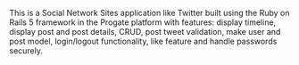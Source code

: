 This is a Social Network Sites application like Twitter built using the Ruby on Rails 5 framework in the Progate platform with features: display timeline, display post and post details, CRUD, post tweet validation, make user and post model, login/logout functionality, like feature and handle passwords securely.
